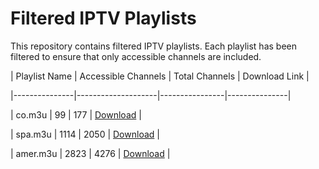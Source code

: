 # Filtered IPTV Playlists

This repository contains filtered IPTV playlists. Each playlist has been filtered to ensure that only accessible channels are included.

| Playlist Name | Accessible Channels | Total Channels | Download Link |

|---------------|--------------------|----------------|---------------|

| co.m3u | 99 | 177 | [Download](https://raw.githubusercontent.com/cerels/cerels/filteredIptv/refs/heads/main/co.m3u) |

| spa.m3u | 1114 | 2050 | [Download](https://raw.githubusercontent.com/cerels/cerels/filteredIptv/refs/heads/main/spa.m3u) |

| amer.m3u | 2823 | 4276 | [Download](https://raw.githubusercontent.com/cerels/cerels/filteredIptv/refs/heads/main/amer.m3u) |
